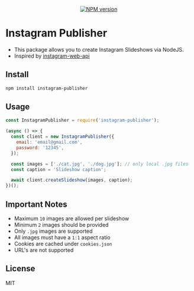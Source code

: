 <p align="center">
  <a href="https://www.npmjs.com/package/instagram-publisher"><img alt="NPM version" src="https://badge.fury.io/js/instagram-publisher.svg"></a>
</p>

# Instagram Publisher

- This package allows you to create Instagram Slideshows via NodeJS.
- Inspired by [instagram-web-api](https://www.npmjs.com/package/instagram-web-api)

## Install

```bash
npm install instagram-publisher
```

## Usage

```js
const InstagramPublisher = require('instagram-publisher');

(async () => {
  const client = new InstagramPublisher({
    email: 'email@gmail.com',
    password: '12345',
  });

  const images = ['./cat.jpg', './dog.jpg']; // only local .jpg files
  const caption = 'Slideshow caption';

  await client.createSlideshow(images, caption);
})();
```

## Important Notes

- Maximum `10` images are allowed per slideshow
- Minimum `2` images should be provided
- Only `.jpg` images are supported
- All images must have a `1:1` aspect ratio
- Cookies are cached under `cookies.json`
- URL's are not supported

## License

MIT
